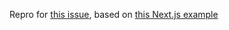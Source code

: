 Repro for [this issue](https://github.com/welldone-software/why-did-you-render/issues/177), based on [this Next.js example](https://github.com/vercel/next.js/tree/canary/examples/with-why-did-you-render)
